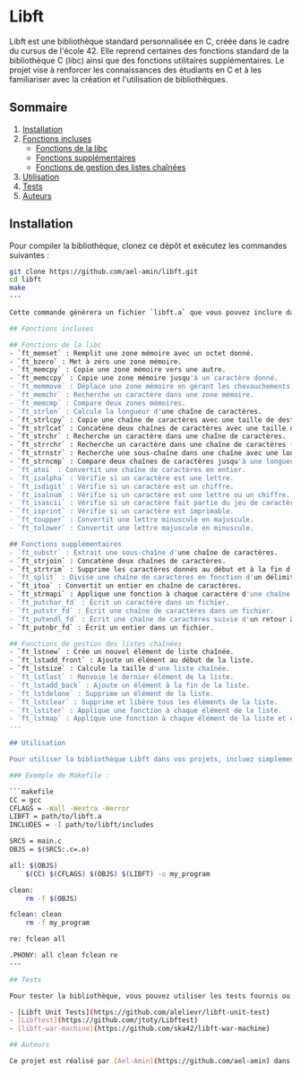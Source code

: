 # Libft

Libft est une bibliothèque standard personnalisée en C, créée dans le cadre du cursus de l'école 42. Elle reprend certaines des fonctions standard de la bibliothèque C (libc) ainsi que des fonctions utilitaires supplémentaires. Le projet vise à renforcer les connaissances des étudiants en C et à les familiariser avec la création et l'utilisation de bibliothèques.

## Sommaire

1. [Installation](#installation)
2. [Fonctions incluses](#fonctions-incluses)
   - [Fonctions de la libc](#fonctions-de-la-libc)
   - [Fonctions supplémentaires](#fonctions-supplémentaires)
   - [Fonctions de gestion des listes chaînées](#fonctions-de-gestion-des-listes-chaînées)
3. [Utilisation](#utilisation)
4. [Tests](#tests)
5. [Auteurs](#auteurs)

## Installation

Pour compiler la bibliothèque, clonez ce dépôt et exécutez les commandes suivantes :

```sh
git clone https://github.com/ael-amin/libft.git
cd libft
make
---

Cette commande génèrera un fichier `libft.a` que vous pouvez inclure dans vos projets C.

## Fonctions incluses

## Fonctions de la libc
- `ft_memset` : Remplit une zone mémoire avec un octet donné.
- `ft_bzero` : Met à zéro une zone mémoire.
- `ft_memcpy` : Copie une zone mémoire vers une autre.
- `ft_memccpy` : Copie une zone mémoire jusqu'à un caractère donné.
- `ft_memmove` : Déplace une zone mémoire en gérant les chevauchements.
- `ft_memchr` : Recherche un caractère dans une zone mémoire.
- `ft_memcmp` : Compare deux zones mémoires.
- `ft_strlen` : Calcule la longueur d'une chaîne de caractères.
- `ft_strlcpy` : Copie une chaîne de caractères avec une taille de destination.
- `ft_strlcat` : Concatène deux chaînes de caractères avec une taille de destination.
- `ft_strchr` : Recherche un caractère dans une chaîne de caractères.
- `ft_strrchr` : Recherche un caractère dans une chaîne de caractères (à partir de la fin).
- `ft_strnstr` : Recherche une sous-chaîne dans une chaîne avec une longueur maximale.
- `ft_strncmp` : Compare deux chaînes de caractères jusqu'à une longueur donnée.
- `ft_atoi` : Convertit une chaîne de caractères en entier.
- `ft_isalpha` : Vérifie si un caractère est une lettre.
- `ft_isdigit` : Vérifie si un caractère est un chiffre.
- `ft_isalnum` : Vérifie si un caractère est une lettre ou un chiffre.
- `ft_isascii` : Vérifie si un caractère fait partie du jeu de caractères ASCII.
- `ft_isprint` : Vérifie si un caractère est imprimable.
- `ft_toupper` : Convertit une lettre minuscule en majuscule.
- `ft_tolower` : Convertit une lettre majuscule en minuscule.

## Fonctions supplémentaires
- `ft_substr` : Extrait une sous-chaîne d'une chaîne de caractères.
- `ft_strjoin` : Concatène deux chaînes de caractères.
- `ft_strtrim` : Supprime les caractères donnés au début et à la fin d'une chaîne de caractères.
- `ft_split` : Divise une chaîne de caractères en fonction d'un délimiteur.
- `ft_itoa` : Convertit un entier en chaîne de caractères.
- `ft_strmapi` : Applique une fonction à chaque caractère d'une chaîne de caractères.
- `ft_putchar_fd` : Écrit un caractère dans un fichier.
- `ft_putstr_fd` : Écrit une chaîne de caractères dans un fichier.
- `ft_putendl_fd` : Écrit une chaîne de caractères suivie d'un retour à la ligne dans un fichier.
- `ft_putnbr_fd` : Écrit un entier dans un fichier.

## Fonctions de gestion des listes chaînées
- `ft_lstnew` : Crée un nouvel élément de liste chaînée.
- `ft_lstadd_front` : Ajoute un élément au début de la liste.
- `ft_lstsize` : Calcule la taille d'une liste chaînée.
- `ft_lstlast` : Renvoie le dernier élément de la liste.
- `ft_lstadd_back` : Ajoute un élément à la fin de la liste.
- `ft_lstdelone` : Supprime un élément de la liste.
- `ft_lstclear` : Supprime et libère tous les éléments de la liste.
- `ft_lstiter` : Applique une fonction à chaque élément de la liste.
- `ft_lstmap` : Applique une fonction à chaque élément de la liste et crée une nouvelle liste.
---

## Utilisation

Pour utiliser la bibliothèque Libft dans vos projets, incluez simplement le fichier d'en-tête `libft.h` et liez la bibliothèque statique `libft.a` lors de la compilation.

### Exemple de Makefile :

```makefile
CC = gcc
CFLAGS = -Wall -Wextra -Werror
LIBFT = path/to/libft.a
INCLUDES = -I path/to/libft/includes

SRCS = main.c
OBJS = $(SRCS:.c=.o)

all: $(OBJS)
    $(CC) $(CFLAGS) $(OBJS) $(LIBFT) -o my_program

clean:
    rm -f $(OBJS)

fclean: clean
    rm -f my_program

re: fclean all

.PHONY: all clean fclean re
---

## Tests

Pour tester la bibliothèque, vous pouvez utiliser les tests fournis ou écrire les vôtres. Plusieurs outils et frameworks de tests sont disponibles :

- [Libft Unit Tests](https://github.com/alelievr/libft-unit-test)
- [Libftest](https://github.com/jtoty/Libftest)
- [libft-war-machine](https://github.com/ska42/libft-war-machine)

## Auteurs

Ce projet est réalisé par [Ael-Amin](https://github.com/ael-amin) dans le cadre du cursus de l'école 42.

